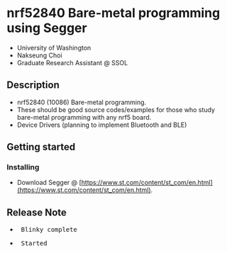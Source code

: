 # nrf52840 Bare-metal programming using Segger
- University of Washington
- Nakseung Choi
- Graduate Research Assistant @ SSOL

## Description
- nrf52840 (10086) Bare-metal programming.
- These should be good source codes/examples for those who study bare-metal programming with any nrf5 board.
- Device Drivers (planning to implement Bluetooth and BLE)

## Getting started

### Installing
- Download Segger @ [https://www.st.com/content/st_com/en.html](https://www.st.com/content/st_com/en.html).

## Release Note

- <pre> Blinky complete                                                              July-29-2022</pre>
- <pre> Started                                                                      July-29-2022</pre>
